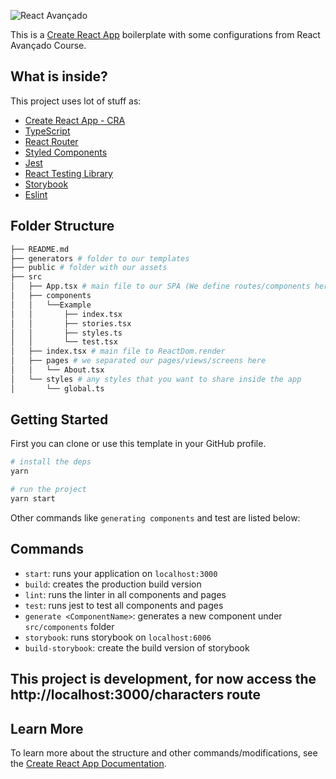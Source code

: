![React Avançado](https://raw.githubusercontent.com/React-Avancado/boilerplate/master/public/img/logo-gh.svg)

This is a [Create React App](https://create-react-app.dev/) boilerplate with some configurations from React Avançado Course.

## What is inside?

This project uses lot of stuff as:

- [Create React App - CRA](https://create-react-app.dev/)
- [TypeScript](https://www.typescriptlang.org/)
- [React Router](https://reactrouter.com/web/guides/quick-start)
- [Styled Components](https://styled-components.com/)
- [Jest](https://jestjs.io/)
- [React Testing Library](https://testing-library.com/docs/react-testing-library/intro)
- [Storybook](https://storybook.js.org/)
- [Eslint](https://eslint.org/)

## Folder Structure

```sh
├── README.md
├── generators # folder to our templates
├── public # folder with our assets
├── src
│   ├── App.tsx # main file to our SPA (We define routes/components here)
│   ├── components
│   │   └──Example
│   │       ├── index.tsx
│   │       ├── stories.tsx
│   │       ├── styles.ts
│   │       └── test.tsx
│   ├── index.tsx # main file to ReactDom.render
│   ├── pages # we separated our pages/views/screens here
│   │   └── About.tsx
│   └── styles # any styles that you want to share inside the app
│       └── global.ts
```

## Getting Started

First you can clone or use this template in your GitHub profile.

```sh
# install the deps
yarn

# run the project
yarn start
```

Other commands like `generating components` and test are listed below:

## Commands

- `start`: runs your application on `localhost:3000`
- `build`: creates the production build version
- `lint`: runs the linter in all components and pages
- `test`: runs jest to test all components and pages
- `generate <ComponentName>`: generates a new component under `src/components` folder
- `storybook`: runs storybook on `localhost:6006`
- `build-storybook`: create the build version of storybook

## This project is development, for now access the http://localhost:3000/characters route
## Learn More

To learn more about the structure and other commands/modifications, see the [Create React App Documentation](https://create-react-app.dev/).

